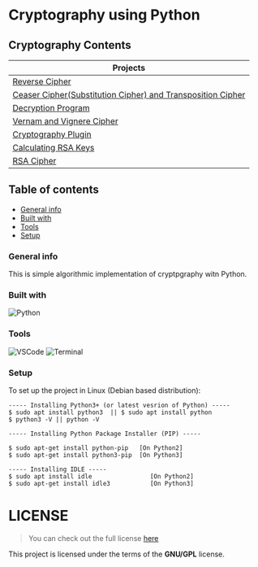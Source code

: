 # Cryptography using Python 

## Cryptography Contents 
| 	Projects       | 
| ------------- |
| [Reverse Cipher](https://kutt.it/Gluddh)							|
| [Ceaser Cipher(Substitution Cipher) and Transposition Cipher](https://kutt.it/NXxHpO)		|
| [Decryption Program](https://kutt.it/Tk3WCw)							|
| [Vernam and Vignere Cipher]()           							|
| [Cryptography Plugin]()                 							|
| [Calculating RSA Keys]()                							|
| [RSA Cipher]()                          							|

## Table of contents
* [General info](#general-info)
* [Built with](#built-with)
* [Tools](#tools)
* [Setup](#setup)

### General info
This is simple algorithmic implementation of cryptpgraphy witn Python.
	
### Built with
![Python](https://img.shields.io/badge/Python-3776AB?style=for-the-badge&logo=python&logoColor=white)
	
### Tools
![VSCode](https://img.shields.io/badge/Visual_Studio_Code-0078D4?style=for-the-badge&logo=visual%20studio%20code&logoColor=white)
![Terminal](https://img.shields.io/badge/Terminal-121011?style=for-the-badge&logo=gnu-bash&logoColor=white)

### Setup
To set up the project in Linux (Debian based distribution):
```
----- Installing Python3+ (or latest vesrion of Python) -----
$ sudo apt install python3  || $ sudo apt install python
$ python3 -V || python -V

----- Installing Python Package Installer (PIP) -----

$ sudo apt-get install python-pip 	[On Python2]
$ sudo apt-get install python3-pip 	[On Python3]

----- Installing IDLE -----
$ sudo apt install idle                [On Python2]
$ sudo apt-get install idle3           [On Python3]			

``` 

# LICENSE 
>You can check out the full license [here](https://github.com/3ncrypt3db0t/python-cryptography/blob/main/LICENSE)

This project is licensed under the terms of the **GNU/GPL** license.  
